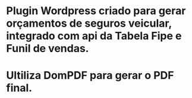# Plugin Wordpress criado para gerar orçamentos de seguros veicular, integrado com api da Tabela Fipe e Funil de vendas.
# Ultiliza DomPDF para gerar o PDF final.
